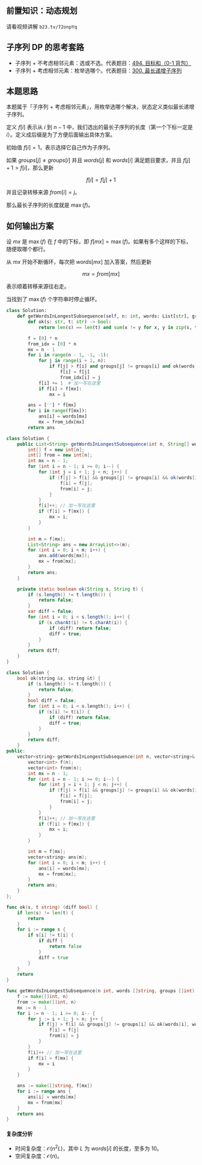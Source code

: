 ## 前置知识：动态规划

请看视频讲解 `b23.tv/72onpYq`

## 子序列 DP 的思考套路

- 子序列 + 不考虑相邻元素：选或不选。代表题目：[494. 目标和（0-1 背包）](https://leetcode.cn/problems/target-sum/)
- 子序列 + 考虑相邻元素：枚举选哪个。代表题目：[300. 最长递增子序列](https://leetcode.cn/problems/longest-increasing-subsequence/)

## 本题思路

本题属于「子序列 + 考虑相邻元素」，用枚举选哪个解决，状态定义类似最长递增子序列。

定义 $f[i]$ 表示从 $i$ 到 $n-1$ 中，我们选出的最长子序列的长度（第一个下标一定是 $i$）。定义成后缀是为了方便后面输出具体方案。

初始值 $f[i]=1$，表示选择它自己作为子序列。

如果 $\textit{groups}[j] \ne \textit{groups}[i]$ 并且 $\textit{words}[j]$ 和 $\textit{words}[i]$ 满足题目要求，并且 $f[j]+1 > f[i]$，那么更新

$$
f[i] = f[j] + 1
$$

并且记录转移来源 $\textit{from}[i] = j$。

那么最长子序列的长度就是 $\max(f)$。

## 如何输出方案

设 $\textit{mx}$ 是 $\max(f)$ 在 $f$ 中的下标，即 $f[\textit{mx}]=\max(f)$。如果有多个这样的下标，随便取哪个都行。

从 $\textit{mx}$ 开始不断循环，每次把 $\textit{words}[mx]$ 加入答案，然后更新

$$
mx = \textit{from}[mx]
$$

表示顺着转移来源往右走。

当找到了 $\max(f)$ 个字符串时停止循环。

```py [sol-Python3]
class Solution:
    def getWordsInLongestSubsequence(self, n: int, words: List[str], groups: List[int]) -> List[str]:
        def ok(s: str, t: str) -> bool:
            return len(s) == len(t) and sum(x != y for x, y in zip(s, t)) == 1

        f = [0] * n
        from_idx = [0] * n
        mx = n - 1
        for i in range(n - 1, -1, -1):
            for j in range(i + 1, n):
                if f[j] > f[i] and groups[j] != groups[i] and ok(words[i], words[j]):
                    f[i] = f[j]
                    from_idx[i] = j
            f[i] += 1  # 加一写在这里
            if f[i] > f[mx]:
                mx = i

        ans = [''] * f[mx]
        for i in range(f[mx]):
            ans[i] = words[mx]
            mx = from_idx[mx]
        return ans
```

```java [sol-Java]
class Solution {
    public List<String> getWordsInLongestSubsequence(int n, String[] words, int[] groups) {
        int[] f = new int[n];
        int[] from = new int[n];
        int mx = n - 1;
        for (int i = n - 1; i >= 0; i--) {
            for (int j = i + 1; j < n; j++) {
                if (f[j] > f[i] && groups[j] != groups[i] && ok(words[i], words[j])) {
                    f[i] = f[j];
                    from[i] = j;
                }
            }
            f[i]++; // 加一写在这里
            if (f[i] > f[mx]) {
                mx = i;
            }
        }

        int m = f[mx];
        List<String> ans = new ArrayList<>(m);
        for (int i = 0; i < m; i++) {
            ans.add(words[mx]);
            mx = from[mx];
        }
        return ans;
    }

    private static boolean ok(String s, String t) {
        if (s.length() != t.length()) {
            return false;
        }
        var diff = false;
        for (int i = 0; i < s.length(); i++) {
            if (s.charAt(i) != t.charAt(i)) {
                if (diff) return false;
                diff = true;
            }
        }
        return diff;
    }
}
```

```cpp [sol-C++]
class Solution {
    bool ok(string &s, string &t) {
        if (s.length() != t.length()) {
            return false;
        }
        bool diff = false;
        for (int i = 0; i < s.length(); i++) {
            if (s[i] != t[i]) {
                if (diff) return false;
                diff = true;
            }
        }
        return diff;
    }
public:
    vector<string> getWordsInLongestSubsequence(int n, vector<string>& words, vector<int>& groups) {
        vector<int> f(n);
        vector<int> from(n);
        int mx = n - 1;
        for (int i = n - 1; i >= 0; i--) {
            for (int j = i + 1; j < n; j++) {
                if (f[j] > f[i] && groups[j] != groups[i] && ok(words[i], words[j])) {
                    f[i] = f[j];
                    from[i] = j;
                }
            }
            f[i]++; // 加一写在这里
            if (f[i] > f[mx]) {
                mx = i;
            }
        }

        int m = f[mx];
        vector<string> ans(m);
        for (int i = 0; i < m; i++) {
            ans[i] = words[mx];
            mx = from[mx];
        }
        return ans;
    }
};
```

```go [sol-Go]
func ok(s, t string) (diff bool) {
	if len(s) != len(t) {
		return
	}
	for i := range s {
		if s[i] != t[i] {
			if diff {
				return false
			}
			diff = true
		}
	}
	return
}

func getWordsInLongestSubsequence(n int, words []string, groups []int) []string {
	f := make([]int, n)
	from := make([]int, n)
	mx := n - 1
	for i := n - 1; i >= 0; i-- {
		for j := i + 1; j < n; j++ {
			if f[j] > f[i] && groups[j] != groups[i] && ok(words[i], words[j]) {
				f[i] = f[j]
				from[i] = j
			}
		}
		f[i]++ // 加一写在这里
		if f[i] > f[mx] {
			mx = i
		}
	}

	ans := make([]string, f[mx])
	for i := range ans {
		ans[i] = words[mx]
		mx = from[mx]
	}
	return ans
}
```

#### 复杂度分析

- 时间复杂度：$\mathcal{O}(n^2L)$，其中 $L$ 为 $\textit{words}[i]$ 的长度，至多为 $10$。
- 空间复杂度：$\mathcal{O}(n)$。
